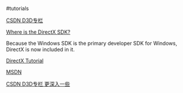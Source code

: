 #tutorials


[CSDN D3D专栏](http://blog.csdn.net/raymondcode/article/details/8014639)

[Where is the DirectX SDK?](http://msdn.microsoft.com/en-us/library/windows/desktop/ee663275(v=vs.85).aspx)

Because the Windows SDK is the primary developer SDK for Windows, DirectX is now included in it.

[DirectX Tutorial](http://www.directxtutorial.com/LessonList.aspx?listid=111)

[MSDN](http://msdn.microsoft.com/en-us/library/windows/desktop/bb153264(v=vs.85).aspx)

[CSDN D3D专栏 更深入一些](http://blog.csdn.net/BonChoix/article/category/1249753/2)